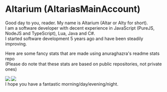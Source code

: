 # Altarium (AltariasMainAccount)

Good day to you, reader. My name is Altarium (Altar or Alty for short). 
<br>I am a software developer with decent experience in JavaScript (PureJS, NodeJS and TypeScript), Lua, Java and C#.
<br>I started software development 5 years ago and have been steadily improving.

Here are some fancy stats that are made using anuraghazra's readme stats repo 
<br>(Please do note that these stats are based on public repositories, not private ones)

<a href="https://github.com/anuraghazra/github-readme-stats">
  <img align="left" src="https://github-readme-stats.vercel.app/api?username=AltariasMainAccount&hide=stars&count_private=false&show_icons=true&theme=dark&include_all_commits=true&hide_border=true" />
</a>
<a href="https://github.com/anuraghazra/github-readme-stats">
  <img align="left" src="https://github-readme-stats.vercel.app/api/top-langs/?username=AltariasMainAccount&langs_count=6&theme=dark&hide_border=true&card_width=500" />
</a>  

<br>I hope you have a fantastic morning/day/evening/night.
